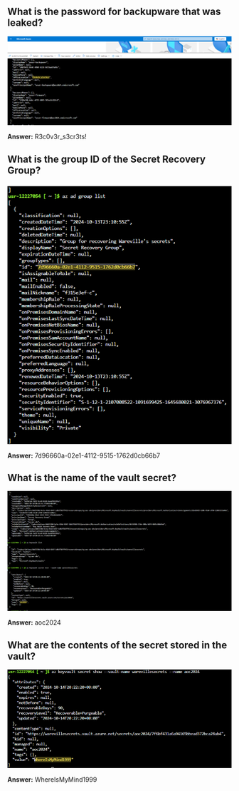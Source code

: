 ## What is the password for backupware that was leaked?

![Summary](./password.png)

**Answer:** R3c0v3r_s3cr3ts!

## What is the group ID of the Secret Recovery Group?

![Summary](./group_id.png)

**Answer:** 7d96660a-02e1-4112-9515-1762d0cb66b7

## What is the name of the vault secret?

![Summary](./vault_secret_name.png)

**Answer:** aoc2024

## What are the contents of the secret stored in the vault?

![Summary](./vault_value.png)

**Answer:** WhereIsMyMind1999